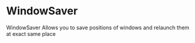 # WindowSaver
 WindowSaver Allows you to save positions of windows and relaunch them at exact same place
